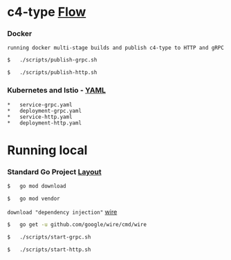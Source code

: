 # c4-type [Flow](https://github.com/FernandoCagale/c4-kustomize)

### Docker

`running docker multi-stage builds and publish c4-type to HTTP and gRPC`

```sh
$   ./scripts/publish-grpc.sh
```

```sh
$   ./scripts/publish-http.sh
```

### Kubernetes and Istio - [YAML](https://github.com/FernandoCagale/c4-kustomize/tree/master/c4-type/base)

    *   service-grpc.yaml
    *   deployment-grpc.yaml
    *   service-http.yaml
    *   deployment-http.yaml

# Running local

### Standard Go Project [Layout](https://github.com/golang-standards/project-layout)

```sh
$   go mod download
```

```sh
$   go mod vendor
```

`download "dependency injection"` [wire](https://github.com/google/wire)

```sh
$   go get -u github.com/google/wire/cmd/wire
```

```sh
$   ./scripts/start-grpc.sh
```

```sh
$   ./scripts/start-http.sh
```